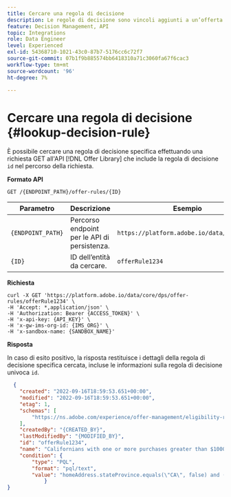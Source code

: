 ```yaml
---
title: Cercare una regola di decisione
description: Le regole di decisione sono vincoli aggiunti a un’offerta personalizzata e applicati a un profilo per determinare l’idoneità.
feature: Decision Management, API
topic: Integrations
role: Data Engineer
level: Experienced
exl-id: 54368710-1021-43c0-87b7-5176cc6c72f7
source-git-commit: 07b1f9b885574bb6418310a71c3060fa67f6cac3
workflow-type: tm+mt
source-wordcount: '96'
ht-degree: 7%

---
```


# Cercare una regola di decisione {#lookup-decision-rule}

È possibile cercare una regola di decisione specifica effettuando una richiesta GET all&#39;API [!DNL Offer Library] che include la regola di decisione `id` nel percorso della richiesta.

**Formato API**

```http
GET /{ENDPOINT_PATH}/offer-rules/{ID}
```

| Parametro | Descrizione | Esempio |
| --------- | ----------- | ------- |
| `{ENDPOINT_PATH}` | Percorso endpoint per le API di persistenza. | `https://platform.adobe.io/data/core/dps/` |
| `{ID}` | ID dell’entità da cercare. | `offerRule1234` |

**Richiesta**

```shell
curl -X GET 'https://platform.adobe.io/data/core/dps/offer-rules/offerRule1234' \
-H 'Accept: *,application/json' \
-H 'Authorization: Bearer {ACCESS_TOKEN}' \
-H 'x-api-key: {API_KEY}' \
-H 'x-gw-ims-org-id: {IMS_ORG}' \
-H 'x-sandbox-name: {SANDBOX_NAME}'
```

**Risposta**

In caso di esito positivo, la risposta restituisce i dettagli della regola di decisione specifica cercata, incluse le informazioni sulla regola di decisione univoca `id`.

```json
  {
    "created": "2022-09-16T18:59:53.651+00:00",
    "modified": "2022-09-16T18:59:53.651+00:00",
    "etag": 1,
    "schemas": [
        "https://ns.adobe.com/experience/offer-management/eligibility-rule;version=0.3"
    ],
    "createdBy": "{CREATED_BY}",
    "lastModifiedBy": "{MODIFIED_BY}",
    "id": "offerRule1234",
    "name": "Californians with one or more purchases greater than $1000",
    "condition": {
        "type": "PQL",
        "format": "pql/text",
        "value": "homeAddress.stateProvince.equals(\"CA\", false) and (select var1 from xEvent where var1.eventType.equals(\"purchase\", true) and (var1.commerce.order.priceTotal = 1000.0 and var1.commerce.order.currencyCode.equals(\"USD\", false)))"
            }
}
```
